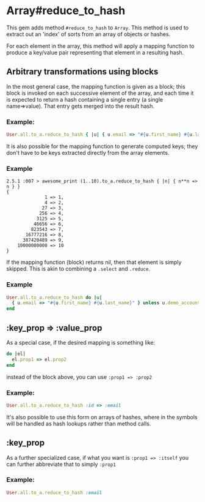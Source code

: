 # Array#reduce_to_hash
This gem adds method `#reduce_to_hash` to `Array`. This method is used to extract out an 'index' of sorts from an array of objects or hashes. 

For each element in the array, this method will apply a mapping function to produce a key/value pair representing that element in
a resulting hash.

## Arbitrary transformations using blocks
In the most general case, the mapping function is given as a block; this block is invoked on each
successive element of the array, and each time it is expected to return a hash containing a single entry 
(a single name=>value). That entry gets merged into the result hash.

### Example:
```ruby
User.all.to_a.reduce_to_hash { |u| { u.email => "#{u.first_name} #{u.last_name}" } }
```

It is also possible for the mapping function to generate computed keys; they don't have to be keys extracted directly from the array elements.

### Example
```
2.5.1 :007 > awesome_print (1..10).to_a.reduce_to_hash { |n| { n**n => n } }
{
              1 => 1,
              4 => 2,
             27 => 3,
            256 => 4,
           3125 => 5,
          46656 => 6,
         823543 => 7,
       16777216 => 8,
      387420489 => 9,
    10000000000 => 10
}
```

If the mapping function (block) returns nil, then that element is simply skipped. This is akin to combining
a `.select` and `.reduce`.

### Example
```ruby
User.all.to_a.reduce_to_hash do |u| 
  { u.email => "#{u.first_name} #{u.last_name}" } unless u.demo_account
end
```

## :key_prop => :value_prop
As a special case, if the desired mapping is something like:

```ruby
do |el|
  el.prop1 => el.prop2
end
```

instead of the block above, you can use `:prop1 => :prop2`

### Example:
```ruby
User.all.to_a.reduce_to_hash :id => :email
```

It's also possible to use this form on arrays of hashes, where in the symbols will be handled
as hash lookups rather than method calls.


## :key_prop
As a further specialized case, if what you want is `:prop1 => :itself`
you can further abbreviate that to simply `:prop1`

### Example:
```ruby
User.all.to_a.reduce_to_hash :email
```


